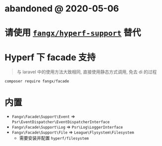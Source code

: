 # abandoned @ 2020-05-06

# 请使用 [`fangx/hyperf-support`](https://github.com/nfangxu/hyperf-support) 替代

# Hyperf 下 facade 支持

>  与 laravel 中的使用方法大致相同, 直接使用静态方式调用, 免去 di 的过程

```
composer require fangx/facade
```

# 内置

- `Fangx\Facade\Support\Event` => `Psr\EventDispatcher\EventDispatcherInterface`
- `Fangx\Facade\Support\Log` => `Psr\Log\LoggerInterface`
- `Fangx\Facade\Support\File` => `League\Flysystem\Filesystem`
    - 需要安装并配置 `hyperf/filesystem`
